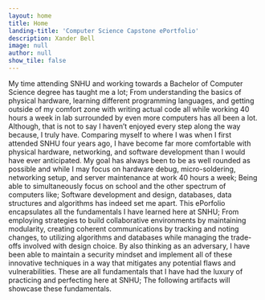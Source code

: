 ```yaml
---
layout: home
title: Home
landing-title: 'Computer Science Capstone ePortfolio'
description: Xander Bell
image: null
author: null
show_tile: false
---
```


My time attending SNHU and working towards a Bachelor of Computer Science degree has taught me a lot; From understanding the basics of physical hardware, learning different programming languages, and getting outside of my comfort zone with writing actual code all while working 40 hours a week in lab surrounded by even more computers has all been a lot. Although, that is not to say I haven’t enjoyed every step along the way because, I truly have. Comparing myself to where I was when I first attended SNHU four years ago, I have become far more comfortable with physical hardware, networking, and software development than I would have ever anticipated. My goal has always been to be as well rounded as possible and while I may focus on hardware debug, micro-soldering, networking setup, and server maintenance at work 40 hours a week; Being able to simultaneously focus on school and the other spectrum of computers like; Software development and design, databases, data structures and algorithms has indeed set me apart. This ePorfolio encapsulates all the fundamentals I have learned here at SNHU; From employing strategies to build collaborative environments by maintaining modularity, creating coherent communications by tracking and noting changes, to utilizing algorithms and databases while managing the trade-offs involved with design choice. By also thinking as an adversary, I have been able to maintain a security mindset and implement all of these innovative techniques in a way that mitigates any potential flaws and vulnerabilities. These are all fundamentals that I have had the luxury of practicing and perfecting here at SNHU; The following artifacts will showcase these fundamentals.
